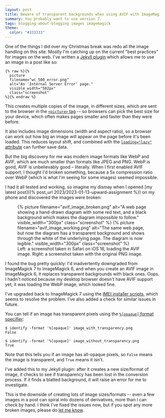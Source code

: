 ```yaml
---
layout: post
title: Beware of transparent backgrounds when using AVIF with ImageMagick 6
summary: You probably want to use version 7.
tags: blogging-about-blogging images imagemagick
theme:
  color: "#333333"
---
```


One of the things I did over my Christmas break was redo all the image handling on this site.
Mostly I'm catching up on the current "best practices" for images on the web.
I've written a [Jekyll plugin][plugin] which allows me to use an image in a post like so:

```liquid
{% raw %}{%
  picture
  filename="wc_500_error.png"
  alt="An 'Internal Server Error' page."
  visible_width="582px"
  class="screenshot"
%}{% endraw %}
```

This creates multiple copies of the image, in different sizes, which are sent to the browser in the [`<picture>` tag][picture] -- so browsers can pick the best size for your device, which often makes pages smaller and faster than they were before.

It also includes image dimensions (width and aspect ratio), so a browser can work out how big an image will appear on the page before it's been loaded.
This reduces layout shift, and combined with the [`loading="lazy"` attribute][lazy] can further save data.

But the big discovery for me was modern image formats like WebP and AVIF, which are much smaller than formats like JPEG and PNG.
WebP is good, AVIF is unbelievably good – literally.
When I first enabled AVIF support, I thought I'd broken something, because a 5x compression ratio over WebP (which is what I'm seeing for some images) seemed impossible.

I had it all tested and working, so imagine my dismay when I opened [my latest post]({% post_url 2023/2023-01-13-upward-assignment %}) on my phone and discovered the images were broken:

<figure id="avif_comparison">
  {%
    picture
    filename="avif_image_broken.png"
    alt="A web page showing a hand-drawn diagram with some red text, and a black background which makes the diagram impossible to follow."
    visible_width="300px"
    class="screenshot"
  %}
  {%
    picture
    filename="avif_image_working.png"
    alt="The same web page, but now the diagram has a transparent background and shows through the white of the underlying page. The diagram is now legible."
    visible_width="300px"
    class="screenshot"
  %}
  <figcaption>
    Left: a screenshot taken in Safari on iOS 16, loading the AVIF image.
    Right: a screenshot taken with the original PNG image.
  </figcaption>
</figure>

I found the bug pretty quickly: I'd inadvertently downgraded from ImageMagick 7 to ImageMagick 6, and when you create an AVIF image in ImageMagick&nbsp;6, it replaces transparent backgrounds with black ones.
Oops.
I hadn't noticed because my desktop browser doesn't have AVIF support yet; it was loading the WebP image, which looked fine.

I've upgraded back to ImageMagick 7 using the [IMEI installer scripts][imei], which seems to resolve the problem.
I've also added a check for similar issues in future.

You can tell if an image has transparent pixels using the [`%[opaque]` format specifier][opaque]:

```console
$ identify -format '%[opaque]' image_with_transparency.png
False

$ identify -format '%[opaque]' image_without_transparency.png
True
```

Note that this tells you if an image has all-opaque pixels, so `False` means the image is transparent, and `True` means it isn't.

I've added this to my Jekyll plugin: after it creates a new size/format of image, it checks to see if transparency has been lost in the conversion process.
If it finds a blatted background, it will raise an error for me to investigate.

This is the downside of creating lots of image sizes/formats -- even a few images in a post can spiral into dozens of derivatives, more than I can check by hand.
I think I've fixed the issues now, but if you spot any more broken images, please do [let me know](mailto:alex@alexwlchan.net).

[responsive images]: https://developer.mozilla.org/en-US/docs/Learn/HTML/Multimedia_and_embedding/Responsive_images
[picture]: https://developer.mozilla.org/en-US/docs/Web/HTML/Element/picture
[plugin]: https://github.com/alexwlchan/alexwlchan.net/blob/live/src/_plugins/tag_picture.rb
[lazy]: https://developer.mozilla.org/en-US/docs/Web/HTML/Element/img#attr-loading
[imei]: https://github.com/SoftCreatR/imei
[opaque]: https://imagemagick.org/script/escape.php
